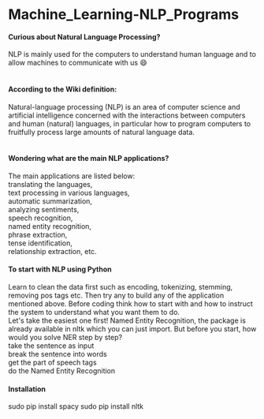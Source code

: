 # Machine_Learning-NLP_Programs



#### Curious about Natural Language Processing?
NLP is mainly used for the computers to understand human language and to allow machines to communicate with us 😄<br><br>
#### According to the Wiki definition: <br>
Natural-language processing (NLP) is an area of computer science and artificial intelligence concerned with the interactions between computers and human (natural) languages, in particular how to program computers to fruitfully process large amounts of natural language data.<br><br>
#### Wondering what are the main NLP applications?
The main applications are listed below:<br>
translating the languages,<br>
text processing in various languages,<br>
automatic summarization,<br>
analyzing sentiments,<br>
speech recognition,<br>
named entity recognition,<br>
phrase extraction,<br>
tense identification,<br>
relationship extraction, etc.<br>

#### To start with NLP using Python
Learn to clean the data first such as encoding, tokenizing, stemming, removing pos tags etc. Then try any to build any of the application mentioned above. Before coding think how to start with and how to instruct the system to understand what you want them to do.<br>
Let's take the easiest one first! Named Entity Recognition, the package is already available in nltk which you can just import. But before you start, how would you solve NER step by step?<br>
take the sentence as input<br>
break the sentence into words<br>
get the part of speech tags<br>
do the Named Entity Recognition<br>

#### Installation
sudo pip install spacy
sudo pip install nltk

